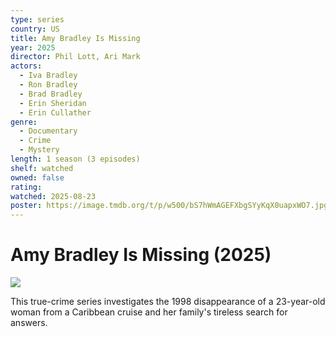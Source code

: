 ```yaml
---
type: series
country: US
title: Amy Bradley Is Missing
year: 2025
director: Phil Lott, Ari Mark
actors:
  - Iva Bradley
  - Ron Bradley
  - Brad Bradley
  - Erin Sheridan
  - Erin Cullather
genre:
  - Documentary
  - Crime
  - Mystery
length: 1 season (3 episodes)
shelf: watched
owned: false
rating:
watched: 2025-08-23
poster: https://image.tmdb.org/t/p/w500/bS7hWmAGEFXbgSYyKqX0uapxWO7.jpg
---
```


# Amy Bradley Is Missing (2025)

![](https://image.tmdb.org/t/p/w500/bS7hWmAGEFXbgSYyKqX0uapxWO7.jpg)

This true-crime series investigates the 1998 disappearance of a 23-year-old woman from a Caribbean cruise and her family's tireless search for answers.